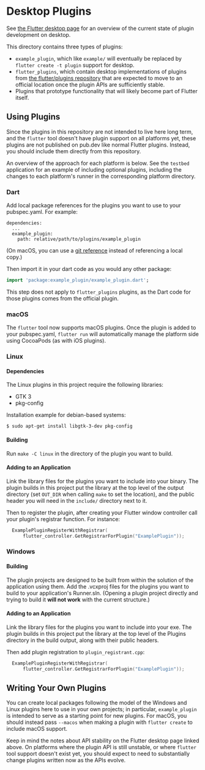 # Desktop Plugins

See [the Flutter desktop
page](https://github.com/flutter/flutter/wiki/Desktop-shells#plugins)
for an overview of the current state of plugin development on desktop.

This directory contains three types of plugins:
* `example_plugin`, which like `example/` will eventually be replaced by
  `flutter create -t plugin` support for desktop.
* `flutter_plugins`, which contain desktop implementations of plugins
  from [the flutter/plugins repository](https://github.com/flutter/plugins)
  that are expected to move to an official location once the plugin APIs are
  sufficiently stable.
* Plugins that prototype functionality that will likely become part of
  Flutter itself.

## Using Plugins

Since the plugins in this repository are not intended to live here long term,
and the `flutter` tool doesn't have plugin support on all platforms yet, these
plugins are not published on pub.dev like normal Flutter plugins. Instead, you
should include them directly from this repository.

An overview of the approach for each platform is below. See the `testbed`
application for an example of including optional plugins, including the changes
to each platform's runner in the corresponding platform directory.

### Dart

Add local package references for the plugins you want to use to your
pubspec.yaml. For example:

```
dependencies:
  ...
  example_plugin:
    path: relative/path/to/plugins/example_plugin
```

(On macOS, you can use a [git
reference](https://dart.dev/tools/pub/dependencies#git-packages)
instead of referencing a local copy.)

Then import it in your dart code as you would any other package:
```dart
import 'package:example_plugin/example_plugin.dart';
```

This step does not apply to `flutter_plugins` plugins, as the
Dart code for those plugins comes from the official plugin.

### macOS

The `flutter` tool now supports macOS plugins. Once the plugin is added to
your pubspec.yaml, `flutter run` will automatically manage the platform side
using CocoaPods (as with iOS plugins).

### Linux

#### Dependencies

The Linux plugins in this project require the following libraries:

* GTK 3
* pkg-config

Installation example for debian-based systems:

```
$ sudo apt-get install libgtk-3-dev pkg-config
```

#### Building

Run `make -C linux` in the directory of the plugin you want to build.

#### Adding to an Application

Link the library files for the plugins you want to include into your binary.
The plugin builds in this project put the library at the top level of the
output directory (set `OUT_DIR` when calling `make` to set the location),
and the public header you will need in the `include/` directory next to it.

Then to register the plugin, after creating your Flutter window controller
call your plugin's registrar function. For instance:

```cpp
  ExamplePluginRegisterWithRegistrar(
      flutter_controller.GetRegistrarForPlugin("ExamplePlugin"));
```

### Windows

#### Building

The plugin projects are designed to be built from within the solution of
the application using them. Add the .vcxproj files for the plugins you want
to build to your application's Runner.sln. (Opening a plugin project directly
and trying to build it **will not work** with the current structure.)

#### Adding to an Application

Link the library files for the plugins you want to include into your exe.
The plugin builds in this project put the library at the top level of the
Plugins directory in the build output, along with their public headers.

Then add plugin registration to `plugin_registrant.cpp`:

```cpp
  ExamplePluginRegisterWithRegistrar(
      flutter_controller.GetRegistrarForPlugin("ExamplePlugin"));
```

## Writing Your Own Plugins

You can create local packages following the model of the Windows and Linux
plugins here to use in your own projects; in particular, `example_plugin`
is intended to serve as a starting point for new plugins. For macOS,
you should instead pass `--macos` when making a plugin with
`flutter create` to include macOS support.

Keep in mind the notes about API stability on the Flutter desktop page
linked above. On platforms where the plugin API is still unstable, or
where `flutter` tool support doesn't exist yet, you should expect to
need to substantially change plugins written now as the APIs evolve.
